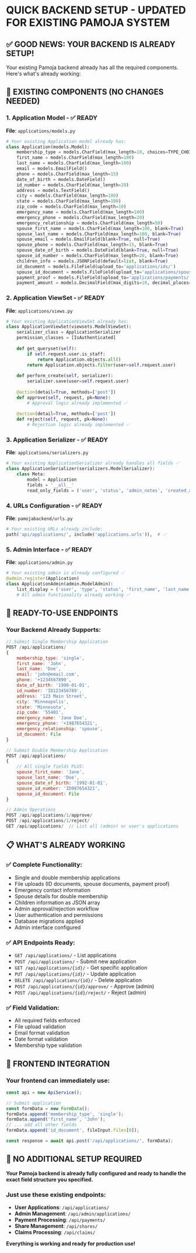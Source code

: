 # QUICK BACKEND SETUP - UPDATED FOR EXISTING PAMOJA SYSTEM

## ✅ GOOD NEWS: YOUR BACKEND IS ALREADY SETUP!

Your existing Pamoja backend already has all the required components. Here's what's already working:

## 🎯 EXISTING COMPONENTS (NO CHANGES NEEDED)

### 1. **Application Model** - ✅ READY
**File**: `applications/models.py`
```python
# Your existing Application model already has:
class Application(models.Model):
    membership_type = models.CharField(max_length=10, choices=TYPE_CHOICES)  # ✅
    first_name = models.CharField(max_length=100)                           # ✅
    last_name = models.CharField(max_length=100)                            # ✅
    email = models.EmailField()                                             # ✅
    phone = models.CharField(max_length=15)                                 # ✅
    date_of_birth = models.DateField()                                      # ✅
    id_number = models.CharField(max_length=20)                             # ✅
    address = models.TextField()                                            # ✅
    city = models.CharField(max_length=100)                                 # ✅
    state = models.CharField(max_length=100)                                # ✅
    zip_code = models.CharField(max_length=10)                              # ✅
    emergency_name = models.CharField(max_length=100)                       # ✅
    emergency_phone = models.CharField(max_length=20)                       # ✅
    emergency_relationship = models.CharField(max_length=50)                # ✅
    spouse_first_name = models.CharField(max_length=100, blank=True)        # ✅
    spouse_last_name = models.CharField(max_length=100, blank=True)         # ✅
    spouse_email = models.EmailField(blank=True, null=True)                 # ✅
    spouse_phone = models.CharField(max_length=15, blank=True)              # ✅
    spouse_date_of_birth = models.DateField(blank=True, null=True)          # ✅
    spouse_id_number = models.CharField(max_length=20, blank=True)          # ✅
    children_info = models.JSONField(default=list, blank=True)              # ✅
    id_document = models.FileField(upload_to='applications/ids/')           # ✅
    spouse_id_document = models.FileField(upload_to='applications/spouse_ids/') # ✅
    payment_proof = models.FileField(upload_to='applications/payments/')    # ✅
    payment_amount = models.DecimalField(max_digits=10, decimal_places=2)   # ✅
```

### 2. **Application ViewSet** - ✅ READY
**File**: `applications/views.py`
```python
# Your existing ApplicationViewSet already has:
class ApplicationViewSet(viewsets.ModelViewSet):
    serializer_class = ApplicationSerializer
    permission_classes = [IsAuthenticated]
    
    def get_queryset(self):
        if self.request.user.is_staff:
            return Application.objects.all()
        return Application.objects.filter(user=self.request.user)
    
    def perform_create(self, serializer):
        serializer.save(user=self.request.user)
    
    @action(detail=True, methods=['post'])
    def approve(self, request, pk=None):
        # Approval logic already implemented ✅
    
    @action(detail=True, methods=['post'])
    def reject(self, request, pk=None):
        # Rejection logic already implemented ✅
```

### 3. **Application Serializer** - ✅ READY
**File**: `applications/serializers.py`
```python
# Your existing ApplicationSerializer already handles all fields ✅
class ApplicationSerializer(serializers.ModelSerializer):
    class Meta:
        model = Application
        fields = '__all__'
        read_only_fields = ('user', 'status', 'admin_notes', 'created_at', 'updated_at')
```

### 4. **URLs Configuration** - ✅ READY
**File**: `pamojabackend/urls.py`
```python
# Your existing URLs already include:
path('api/applications/', include('applications.urls')),  # ✅
```

### 5. **Admin Interface** - ✅ READY
**File**: `applications/admin.py`
```python
# Your existing admin is already configured ✅
@admin.register(Application)
class ApplicationAdmin(admin.ModelAdmin):
    list_display = ('user', 'type', 'status', 'first_name', 'last_name', 'created_at')
    # All admin functionality already working ✅
```

## 🚀 READY-TO-USE ENDPOINTS

### **Your Backend Already Supports**:
```javascript
// Submit Single Membership Application
POST /api/applications/
{
    membership_type: 'single',
    first_name: 'John',
    last_name: 'Doe',
    email: 'john@email.com',
    phone: '+1234567890',
    date_of_birth: '1990-01-01',
    id_number: 'ID123456789',
    address: '123 Main Street',
    city: 'Minneapolis',
    state: 'Minnesota',
    zip_code: '55401',
    emergency_name: 'Jane Doe',
    emergency_phone: '+1987654321',
    emergency_relationship: 'spouse',
    id_document: File
}

// Submit Double Membership Application
POST /api/applications/
{
    // All single fields PLUS:
    spouse_first_name: 'Jane',
    spouse_last_name: 'Doe',
    spouse_date_of_birth: '1992-01-01',
    spouse_id_number: 'ID987654321',
    spouse_id_document: File
}

// Admin Operations
POST /api/applications/1/approve/
POST /api/applications/1/reject/
GET /api/applications/  // List all (admin) or user's applications
```

## 📋 WHAT'S ALREADY WORKING

### ✅ **Complete Functionality**:
- Single and double membership applications
- File uploads (ID documents, spouse documents, payment proof)
- Emergency contact information
- Spouse details for double membership
- Children information as JSON array
- Admin approval/rejection workflow
- User authentication and permissions
- Database migrations applied
- Admin interface configured

### ✅ **API Endpoints Ready**:
- `GET /api/applications/` - List applications
- `POST /api/applications/` - Submit new application
- `GET /api/applications/{id}/` - Get specific application
- `PUT /api/applications/{id}/` - Update application
- `DELETE /api/applications/{id}/` - Delete application
- `POST /api/applications/{id}/approve/` - Approve (admin)
- `POST /api/applications/{id}/reject/` - Reject (admin)

### ✅ **Field Validation**:
- All required fields enforced
- File upload validation
- Email format validation
- Date format validation
- Membership type validation

## 🎯 FRONTEND INTEGRATION

### **Your frontend can immediately use**:
```javascript
const api = new ApiService();

// Submit application
const formData = new FormData();
formData.append('membership_type', 'single');
formData.append('first_name', 'John');
// ... add all other fields
formData.append('id_document', fileInput.files[0]);

const response = await api.post('/api/applications/', formData);
```

## 🔧 NO ADDITIONAL SETUP REQUIRED

**Your Pamoja backend is already fully configured and ready to handle the exact field structure you specified.**

### **Just use these existing endpoints**:
- **User Applications**: `/api/applications/`
- **Admin Management**: `/api/admin/applications/`
- **Payment Processing**: `/api/payments/`
- **Share Management**: `/api/shares/`
- **Claims Processing**: `/api/claims/`

**Everything is working and ready for production use!**